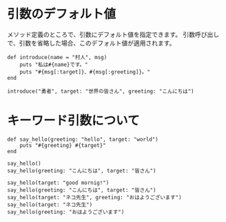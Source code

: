 # 引数のデフォルト値

メソッド定義のところで、引数にデフォルト値を指定できます。
引数呼び出しで、引数を省略した場合、このデフォルト値が適用されます。

```
def introduce(name = "村人", msg)
    puts "私は#{name}です。"
    puts "#{msg[:target]}、#{msg[:greeting]}。"
end

introduce("勇者", target: "世界の皆さん", greeting: "こんにちは")

```

# キーワード引数について

```
def say_hello(greeting: "hello", target: "world")
    puts "#{greeting} #{target}"
end

say_hello()
say_hello(greeting: "こんにちは", target: "皆さん")

say_hello(target: "good mornig!")
say_hello(greeting: "こんにちは", target: "皆さん")
say_hello(target: "ネコ先生", greeting: "おはようございます")
say_hello(target: "ネコ先生")
say_hello(greeting: "おはようございます")
```